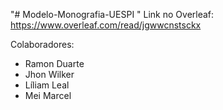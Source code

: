 "# Modelo-Monografia-UESPI " 
Link no Overleaf: https://www.overleaf.com/read/jgwwcnstsckx

Colaboradores:
- Ramon Duarte
- Jhon Wilker
- Líliam Leal
- Mei Marcel
